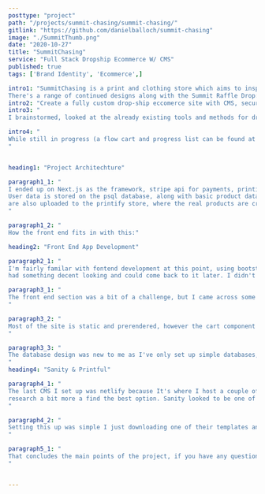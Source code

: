 ```yaml
---
posttype: "project"
path: "/projects/summit-chasing/summit-chasing/"
gitlink: "https://github.com/danielballoch/summit-chasing"
image: "./SummitThumb.png"
date: "2020-10-27"
title: "SummitChasing"
service: "Full Stack Dropship Ecommerce W/ CMS"
published: true
tags: ['Brand Identity', 'Ecommerce',]

intro1: "SummitChasing is a print and clothing store which aims to inspire doers and share positive messages in a fashionable manner. 
There's a range of continued designs along with the Summit Raffle Drop: A limited stock product released each month which, upon purchase, puts you in the raffle to be 1/5 lucky winners of that months summit chasing goodie bag."
intro2: "Create a fully custom drop-ship eccomerce site with CMS, secure payments and automated fulfillment"
intro3: "
I brainstormed, looked at the already existing tools and methods for dropship & ecommerce, tested apis, looked at database design, selected tools and thought about what best fit the project and would have good transfer to future projects." 

intro4: "
While still in progress (a flow cart and progress list can be found at the bottom of the page), I've already learnt a lot more about Stripe, Next.js, react, node, apis, databases, psql, CMS, sanity, query languages (GROQ) and the bigger picture of business. While challenging at times, it's been a lot of fun!
"


heading1: "Project Architechture"

paragraph1_1: "
I ended up on Next.js as the framework, stripe api for payments, printify api for product fulfullment, psql for my database and sanity as my headless CMS.
User data is stored on the psql database, along with basic product data for the cart system. Product details, images, copy etc is stored on sanity and basic copies
are also uploaded to the printify store, where the real products are created.
"

paragraph1_2: "
How the front end fits in with this:"

heading2: "Front End App Development"

paragraph2_1: "
I'm fairly familar with fontend development at this point, using bootstrap to get the project up quick before starting on the more technical stuff meant I 
had something decent looking and could come back to it later. I didn't plan the design of this one too much, just a quick few prototypes in Adobe XD since I already had an idea of what I wanted and I was more excited to get stuck into the back end stuff."

paragraph3_1: "
The front end section was a bit of a challenge, but I came across some innovations on the part of Vercel that made things really interesting and exciting for the future of web development.  
"

paragraph3_2: "
Most of the site is static and prerendered, however the cart component is one page where data needs to be refreshed since the user is able to adjust product quantity. Thankfully there's SWR: a react hooks library for remote data fetching, which makes this easier. I used SWR throughout my project, but the mutate function specifically came in handy in this case, although I'm still unsure how to make it look clean with compartmentation.
"

paragraph3_3: "
The database design was new to me as I've only set up simple databases, I tried to learn the basics of relational databases: tables, fields, primary keys, foreign keys, data types, normal forms etc and see if there were already establised ecommerce designs or methods which I could adjust for my own use. I ended up with the database to the right, although this is subject to change as the app is developed.
"
heading4: "Sanity & Printful"

paragraph4_1: "
The last CMS I set up was netlify because It's where I host a couple of my websites and was easy to integrate, but for this project I really wanted to 
research a bit more a find the best option. Sanity looked to be one of the best options to me as it was customisable and had a good free plan.
"

paragraph4_2: "
Setting this up was simple I just downloading one of their templates and edited the schemas to fit for my products, then went through their documentation and learnt how to query data using GROQ. I'm fairly comfortable with GraphQL due to my experience playing around with Gatsby, and this wasn't too different, so it was fairly straight forward once I knew the syntax.
"

paragraph5_1: "
That concludes the main points of the project, if you have any questions, advice, critique or would like me to work on a project I'd love to hear from you!
"


---
```





